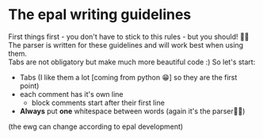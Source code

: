 # The epal writing guidelines
First things first - you don't have to stick to this rules - but you should! 🙆‍♂️  
The parser is written for these guidelines and will work best when using them.  
Tabs are not obligatory but make much more beautiful code :)
So let's start:
- Tabs (I like them a lot [coming from python 😁] so they are the first point)
- each comment has it's own line
    - block comments start after their first line
- **Always** put **one** whitespace between words (again it's the parser🤷‍♂️)

(the ewg can change according to epal development)
